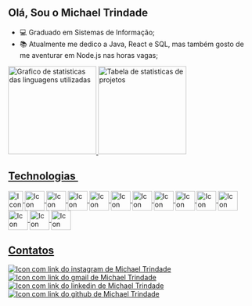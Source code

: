 ## Olá, Sou o Michael Trindade

- 💻 Graduado em Sistemas de Informação;
- 📚 Atualmente me dedico a Java, React e SQL, mas também gosto de me aventurar em Node.js nas horas vagas;

<div>
  <a href=" https://github.com/mtstechnologies"/>
    <img height="180em" src="https://github-readme-stats.vercel.app/api/top-langs/?username=mtstechnologies&layout=compact&theme=merko&langs_count=16" alt="Grafico de statisticas das linguagens utilizadas"/>
    <img height="180em" src="https://github-readme-stats.vercel.app/api?username=mtstechnologies&show_icons=true&theme=merko&include_all_commits=true&count_private=true" alt="Tabela de statisticas de projetos"/>
</div>
    
## Technologias ​​
<div  style="display : inline_block">
  <img loading="lazy" src="https://cdn.jsdelivr.net/gh/devicons/devicon/icons/java/java-original-wordmark.svg"  width="30" height="40" align="center" alt="Icon da linguagem Java representado por uma xicara de cafe"/>
  <img loading="lazy" src="https://cdn.jsdelivr.net/gh/devicons/devicon/icons/spring/spring-original.svg"  width="40" height="40" align="center" alt="Icon do spring boot"/>
  <img loading="lazy" src="https://cdn.jsdelivr.net/gh/devicons/devicon/icons/javascript/javascript-original.svg"  width="40" height="40" align="center" alt="Icon da linguagem JavaScript"/>
  <img loading="lazy" src="https://cdn.jsdelivr.net/gh/devicons/devicon/icons/typescript/typescript-original.svg"  width="40" height="40" align="center" alt="Icon da linguagem TypeScript"/>
  <img loading="lazy" src="https://cdn.jsdelivr.net/gh/devicons/devicon/icons/nodejs/nodejs-original.svg"  width="40" height="40" align="center" alt="Icon do NodeJS"/>
  <img loading="lazy" src="https://cdn.jsdelivr.net/gh/devicons/devicon/icons/react/react-original.svg"  width="40" height="40" align="center" alt="Icon da biblioteca React"/>
  <img loading="lazy" src="https://cdn.jsdelivr.net/gh/devicons/devicon/icons/html5/html5-original.svg"  width="40" height="40" align="center" alt="Icon HTML linguagem de marcacao de texto"/>
  <img loading="lazy" src="https://cdn.jsdelivr.net/gh/devicons/devicon/icons/css3/css3-original.svg"  width="40" height="40" align="center" alt="Icon do CSS linguagem de folha de estilizacao"/>
  <img loading="lazy" src="https://cdn.jsdelivr.net/gh/devicons/devicon/icons/vscode/vscode-original.svg"  width="40" height="40" align="center" alt="Icon da IDE VSCode"/>
  <img loading="lazy" src="https://cdn.jsdelivr.net/gh/devicons/devicon/icons/mysql/mysql-original.svg" width="40" height="40" align="center" alt="Icon do Bando de Dados MYSQL"/>
  <img loading="lazy" src="https://cdn.jsdelivr.net/gh/devicons/devicon/icons/postgresql/postgresql-plain.svg" width="40" height="40" align="center" alt="Icon do Bando de Dados PostgreSQL"/>
  <img loading="lazy" src="https://cdn.jsdelivr.net/gh/devicons/devicon/icons/swagger/swagger-original.svg"  width="40" height="40" align="center" alt="Icon do Swagger"/>
  <img loading="lazy" src="https://cdn.jsdelivr.net/gh/devicons/devicon/icons/github/github-original.svg"  width="40" height="40" align="center" alt="Icon do Github"/>
  <img loading="lazy" src="https://cdn.jsdelivr.net/gh/devicons/devicon/icons/git/git-original.svg"  width="40" height="40" align="center" alt="Icon do Git"/>
  
</div>
<div>

## Contatos​
<a href="https://instagram.com/michael_dev_software" target="_blank"><img loading="lazy" src="https://img.shields.io/badge/-Instagram-%23E4405F?style=for-the-badge&logo=instagram&logoColor=white" target="_blank" alt="Icon com link do instagram de Michael Trindade"></a>
<a href = "mailto:michaeltrindadedasilva@gmail.com"><img loading="lazy" src="https://img.shields.io/badge/Gmail-D14836?style=for-the-badge&logo=gmail&logoColor=white" target="_blank" alt="Icon com link do gmail de Michael Trindade"></a>
<a href="https://www.linkedin.com/in/michael-trindade-772b06108" target="_blank"><img loading="lazy" src="https://img.shields.io/badge/-LinkedIn-%230077B5?style=for-the-badge&logo=linkedin&logoColor=white" target="_blank" alt="Icon com link do linkedin de Michael Trindade"></a>
<a href="https://github.com/mtstechnologies" target="_blank"><img loading="lazy" src="https://img.shields.io/badge/-Github-%23D4D4D4?style=for-the-badge&logo=github&logoColor=black" target="_blank" alt="Icon com link do github de Michael Trindade"></a>

</div>
